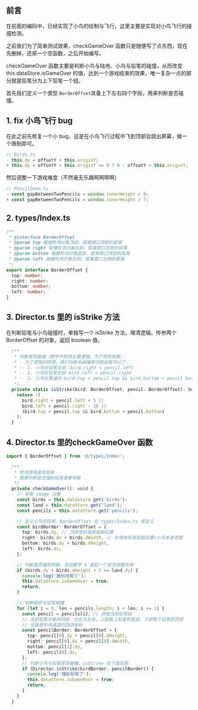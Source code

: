 ## 前言

在前面的编码中，已经实现了小鸟的绘制与飞行，这里主要是实现对小鸟飞行的碰撞检测。

之前我们为了简单测试效果，checkGameOver 函数只是随便写了点东西，现在先删掉，还原一个空函数，之后开始编写。

checkGameOver 函数主要是判断小鸟与陆地、小鸟与铅笔的碰撞，从而改变 this.dataStore.isGameOver 的值，达到一个游戏结束的效果，唯一复杂一点的部分就是铅笔分为上下铅笔一个组。

首先我们定义一个类型 `BorderOffset`具备上下左右四个字段，用来判断是否碰撞。

## 1. fix 小鸟飞行 bug

在此之前先修复一个小 bug，这是在小鸟飞行过程中飞到顶部会跳出屏幕，做一个限制即可。

```ts
// Birds.ts
- this.dy = offsetY + this.originY;
+ this.dy = offsetY + this.originY <= 0 ? 0 : offsetY + this.originY;
```

然后调整一下游戏难度（不然毫无乐趣啊啊啊啊）

```ts
// PencilDown.ts
- const gapBetweenTwoPencils = window.innerHeight / 8;
+ const gapBetweenTwoPencils = window.innerHeight / 7;
```

## 2. types/Index.ts

```ts
/**
 * @interface BorderOffset
 * @param top 碰撞检测对象顶部，距离窗口顶部的距离
 * @param right 碰撞检测对象右侧，距离窗口左侧的距离
 * @param bottom 碰撞检测对象底部，距离窗口顶部的距离
 * @param left 碰撞检测对象左侧，距离窗口左侧的距离
 */
export interface BorderOffset {
  top: number;
  right: number;
  bottom: number;
  left: number;
}
```

## 3. Director.ts 里的 isStrike 方法

在判断铅笔与小鸟碰撞时，单独写一个 isStrike 方法，理清逻辑。传参两个 BorderOffset 的对象，返回 boolean 值。

```ts
  /**
   * 判断是否碰撞（数字不影响主要逻辑，为了视觉效果）：
   * - 为了逻辑好梳理，我们判断未碰撞情况取反就可以了：
   * -- 1. 小鸟在铅笔左侧：bird.right < pencil.left
   * -- 2. 小鸟在铅笔右侧 bird.left < pencil.right
   * -- 3. 小鸟在管道内 bird.top > pencil.top && bird.bottom < pencil.bottom
   */
  private static isStrike(bird: BorderOffset, pencil: BorderOffset): boolean {
    return !(
      bird.right < pencil.left + 5 ||
      bird.left > pencil.right - 10 ||
      (bird.top > pencil.top && bird.bottom < pencil.bottom)
    );
  }
```

##  4. Director.ts 里的checkGameOver 函数

```ts
import { BorderOffset } from '@/types/Index';  

  /**
   * 检测游戏是否结束
   * 需要判断是否撞到铅笔或者地板
   */
  private checkGameOver(): void {
    // 获取 image 对象
    const birds = this.dataStore.get('birds');
    const land = this.dataStore.get('land');
    const pencils = this.dataStore.get('pencils');

    // 定义小鸟的四周，BorderOffset 在 types/Index.ts 里定义
    const birdBorder: BorderOffset = {
      top: birds.dy, // 顶部坐标就是起始位置
      right: birds.dx + birds.dWidth, // 右侧坐标是起始位置+小鸟本身宽度
      bottom: birds.dy + birds.dHeight,
      left: birds.dx,
    };

    // 判断是否撞到地板，多加数字 5 是起一个视觉调整作用
    if (birds.dy + birds.dHeight + 5 >= land.dy) {
      console.log('撞到地板了');
      this.dataStore.isGameOver = true;
      return;
    }

    // 判断是否与铅笔相撞
    for (let i = 0, len = pencils.length; i < len; i += 1) {
      const pencil = pencils[i]; // 获取当前铅笔组
      // 当前铅笔对象的四周：左右为左右，上部取上铅笔的底部，下部取下铅笔的顶部
      // 也就是中间通道的四边坐标
      const pencilBorder: BorderOffset = {
        top: pencil[0].dy + pencil[0].dHeight,
        right: pencil[0].dx + pencil[0].dWidth,
        bottom: pencil[1].dy,
        left: pencil[0].dx,
      };
      // 判断小鸟与铅笔是否碰撞，isStrike 在下面实现
      if (Director.isStrike(birdBorder, pencilBorder)) {
        console.log('撞到铅笔了');
        this.dataStore.isGameOver = true;
        return;
      }
    }
  }
```

